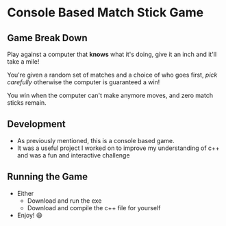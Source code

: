 # Console Based Match Stick Game

## Game Break Down
Play against a computer that **knows** what it's doing, give it an inch and it'll take a mile!

You're given a random set of matches and a choice of who goes first, *pick carefully* otherwise the computer is guaranteed a win!

You win when the computer can't make anymore moves, and zero match sticks remain.

## Development
- As previously mentioned, this is a console based game.
- It was a useful project I worked on to improve my understanding of c++ and was a fun and interactive challenge

## Running the Game
- Either
    - Download and run the exe
    - Download and compile the c++ file for yourself
- Enjoy! :smile: